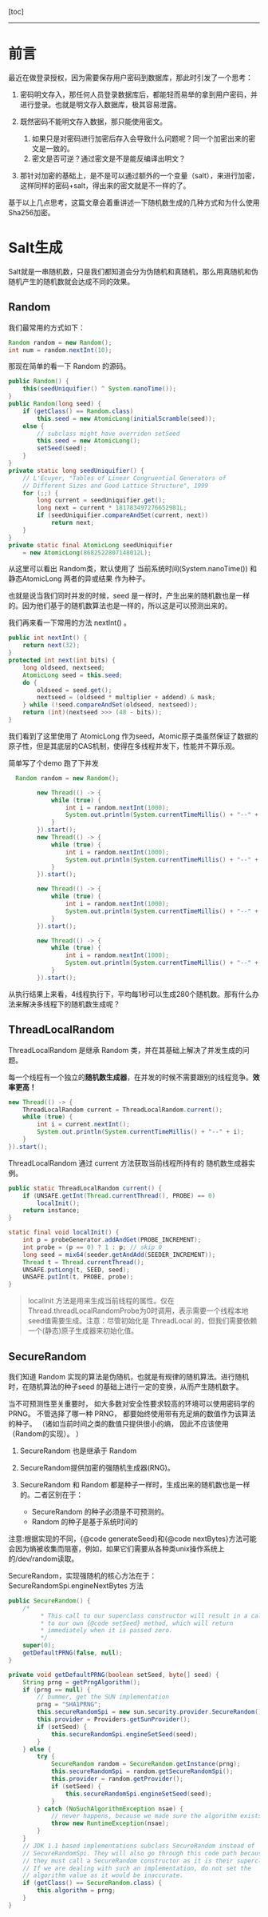 [toc]

---

# 前言

最近在做登录授权，因为需要保存用户密码到数据库，那此时引发了一个思考：

1. 密码明文存入，那任何人员登录数据库后，都能轻而易举的拿到用户密码，并进行登录。也就是明文存入数据库，极其容易泄露。

2. 既然密码不能明文存入数据，那只能使用密文。
   1. 如果只是对密码进行加密后存入会导致什么问题呢？同一个加密出来的密文是一致的。
   2. 密文是否可逆？通过密文是不是能反编译出明文？
3. 那针对加密的基础上，是不是可以通过额外的一个变量（salt），来进行加密，这样同样的密码+salt，得出来的密文就是不一样的了。

基于以上几点思考，这篇文章会着重讲述一下随机数生成的几种方式和为什么使用Sha256加密。

# Salt生成

Salt就是一串随机数，只是我们都知道会分为伪随机和真随机，那么用真随机和伪随机产生的随机数就会达成不同的效果。

## Random

我们最常用的方式如下：

```java
Random random = new Random();
int num = random.nextInt(10);
```

那现在简单的看一下 Random 的源码。

```java
public Random() {
    this(seedUniquifier() ^ System.nanoTime());
}   
public Random(long seed) {
    if (getClass() == Random.class)
        this.seed = new AtomicLong(initialScramble(seed));
    else {
        // subclass might have overriden setSeed
        this.seed = new AtomicLong();
        setSeed(seed);
    }
}
private static long seedUniquifier() {
    // L'Ecuyer, "Tables of Linear Congruential Generators of
    // Different Sizes and Good Lattice Structure", 1999
    for (;;) {
        long current = seedUniquifier.get();
        long next = current * 181783497276652981L;
        if (seedUniquifier.compareAndSet(current, next))
            return next;
    }
}
private static final AtomicLong seedUniquifier
    = new AtomicLong(8682522807148012L);
```

从这里可以看出 Random类，默认使用了 当前系统时间(System.nanoTime()) 和 静态AtomicLong 两者的异或结果 作为种子。

也就是说当我们同时并发的时候，seed 是一样时，产生出来的随机数也是一样的。因为他们基于的随机数算法也是一样的，所以这是可以预测出来的。

我们再来看一下常用的方法 nextInt() 。

```java
public int nextInt() {
    return next(32);
}
protected int next(int bits) {
    long oldseed, nextseed;
    AtomicLong seed = this.seed;
    do {
        oldseed = seed.get();
        nextseed = (oldseed * multiplier + addend) & mask;
    } while (!seed.compareAndSet(oldseed, nextseed));
    return (int)(nextseed >>> (48 - bits));
}
```

我们看到了这里使用了 AtomicLong 作为seed，Atomic原子类虽然保证了数据的原子性，但是其底层的CAS机制，使得在多线程并发下，性能并不算乐观。

简单写了个demo 跑了下并发

```java
  Random random = new Random();

        new Thread(() -> {
            while (true) {
                int i = random.nextInt(1000);
                System.out.println(System.currentTimeMillis() + "--" + i);
            }
        }).start();
        new Thread(() -> {
            while (true) {
                int i = random.nextInt(1000);
                System.out.println(System.currentTimeMillis() + "--" + i);
            }
        }).start();

        new Thread(() -> {
            while (true) {
                int i = random.nextInt(1000);
                System.out.println(System.currentTimeMillis() + "--" + i);
            }
        }).start();

        new Thread(() -> {
            while (true) {
                int i = random.nextInt(1000);
                System.out.println(System.currentTimeMillis() + "--" + i);
            }
        }).start();

```

从执行结果上来看，4线程执行下，平均每1秒可以生成280个随机数。那有什么办法来解决多线程下的随机数生成呢？

## ThreadLocalRandom

ThreadLocalRandom 是继承 Random 类，并在其基础上解决了并发生成的问题。

每一个线程有一个独立的**随机数生成器**，在并发的时候不需要跟别的线程竞争。**效率更高！** 

```java
new Thread(() -> {
    ThreadLocalRandom current = ThreadLocalRandom.current();
    while (true) {
        int i = current.nextInt();
        System.out.println(System.currentTimeMillis() + "--" + i);
    }
}).start();
```

ThreadLocalRandom 通过 current 方法获取当前线程所持有的 随机数生成器实例。

```java
public static ThreadLocalRandom current() {
    if (UNSAFE.getInt(Thread.currentThread(), PROBE) == 0)
        localInit();
    return instance;
}

static final void localInit() {
    int p = probeGenerator.addAndGet(PROBE_INCREMENT);
    int probe = (p == 0) ? 1 : p; // skip 0
    long seed = mix64(seeder.getAndAdd(SEEDER_INCREMENT));
    Thread t = Thread.currentThread();
    UNSAFE.putLong(t, SEED, seed);
    UNSAFE.putInt(t, PROBE, probe);
}
```

> localInit 方法是用来生成当前线程的属性。仅在 Thread.threadLocalRandomProbe为0时调用，表示需要一个线程本地seed值需要生成。注意：尽管初始化是 ThreadLocal 的，但我们需要依赖一个(静态)原子生成器来初始化值。

## SecureRandom

我们知道 Random 实现的算法是伪随机，也就是有规律的随机算法。进行随机时，在随机算法的种子seed 的基础上进行一定的变换，从而产生随机数字。

当不可预测性至关重要时， 如大多数对安全性要求较高的环境可以使用密码学的 PRNG。 不管选择了哪一种 PRNG， 都要始终使用带有充足熵的数值作为该算法的种子。 （诸如当前时间之类的数值只提供很小的熵， 因此不应该使用（Random的实现）。 ） 

1. SecureRandom 也是继承于 Random

2. SecureRandom提供加密的强随机生成器(RNG)。

3. SecureRandom 和 Random 都是种子一样时，生成出来的随机数也是一样的。二者区别在于：

   - SecureRandom 的种子必须是不可预测的。
   - Random 的种子是基于系统时间的

注意:根据实现的不同，{@code generateSeed}和{@code nextBytes}方法可能会因为熵被收集而阻塞，例如，如果它们需要从各种类unix操作系统上的/dev/random读取。 

SecureRandom，实现强随机的核心方法在于：SecureRandomSpi.engineNextBytes 方法

```java
public SecureRandom() {
    /*
         * This call to our superclass constructor will result in a call
         * to our own {@code setSeed} method, which will return
         * immediately when it is passed zero.
         */
    super(0);
    getDefaultPRNG(false, null);
}

private void getDefaultPRNG(boolean setSeed, byte[] seed) {
    String prng = getPrngAlgorithm();
    if (prng == null) {
        // bummer, get the SUN implementation
        prng = "SHA1PRNG";
        this.secureRandomSpi = new sun.security.provider.SecureRandom();
        this.provider = Providers.getSunProvider();
        if (setSeed) {
            this.secureRandomSpi.engineSetSeed(seed);
        }
    } else {
        try {
            SecureRandom random = SecureRandom.getInstance(prng);
            this.secureRandomSpi = random.getSecureRandomSpi();
            this.provider = random.getProvider();
            if (setSeed) {
                this.secureRandomSpi.engineSetSeed(seed);
            }
        } catch (NoSuchAlgorithmException nsae) {
            // never happens, because we made sure the algorithm exists
            throw new RuntimeException(nsae);
        }
    }
    // JDK 1.1 based implementations subclass SecureRandom instead of
    // SecureRandomSpi. They will also go through this code path because
    // they must call a SecureRandom constructor as it is their superclass.
    // If we are dealing with such an implementation, do not set the
    // algorithm value as it would be inaccurate.
    if (getClass() == SecureRandom.class) {
        this.algorithm = prng;
    }
}

```